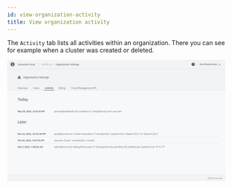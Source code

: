```yaml
---
id: view-organization-activity
title: View organization activity
---
```


The `Activity` tab lists all activities within an organization. There you can see for example when a cluster was created or deleted.

![activity-view](./img/activity-view.png)
